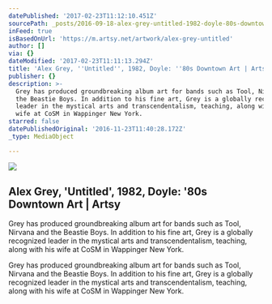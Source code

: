 ```yaml
---
datePublished: '2017-02-23T11:12:10.451Z'
sourcePath: _posts/2016-09-18-alex-grey-untitled-1982-doyle-80s-downtown-art-or-arts.md
inFeed: true
isBasedOnUrl: 'https://m.artsy.net/artwork/alex-grey-untitled'
author: []
via: {}
dateModified: '2017-02-23T11:11:13.294Z'
title: 'Alex Grey, ''Untitled'', 1982, Doyle: ''80s Downtown Art | Artsy'
publisher: {}
description: >-
  Grey has produced groundbreaking album art for bands such as Tool, Nirvana and
  the Beastie Boys. In addition to his fine art, Grey is a globally recognized
  leader in the mystical arts and transcendentalism, teaching, along with his
  wife at CoSM in Wappinger New York.
starred: false
datePublishedOriginal: '2016-11-23T11:40:28.172Z'
_type: MediaObject

---
```

<article style=""><img src="https://imgflo.herokuapp.com/graph/2b2431f8e7ba7b0/b11a7f866a57e31f4ff21a596ab4e854/noop.jpg?input=https%3A%2F%2Fd32dm0rphc51dk.cloudfront.net%2FHoIOfopr9xyHiZWlXo-wdA%2Fnormalized.jpg" /><h1>Alex Grey, 'Untitled', 1982, Doyle: '80s Downtown Art | Artsy</h1><p>Grey has produced groundbreaking album art for bands such as Tool, Nirvana and the Beastie Boys. In addition to his fine art, Grey is a globally recognized leader in the mystical arts and transcendentalism, teaching, along with his wife at CoSM in Wappinger New York.</p></article>

Grey has produced groundbreaking album art for bands such as Tool, Nirvana and the Beastie Boys. In addition to his fine art, Grey is a globally recognized leader in the mystical arts and transcendentalism, teaching, along with his wife at CoSM in Wappinger New York.